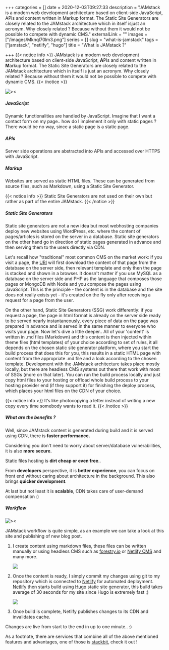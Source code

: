 +++
categories = []
date = 2020-12-03T09:27:33
description = "JAMstack is a modern web development architecture based on client-side JavaScript, APIs and content written in Markup format. The Static Site Generators are closely related to the JAMstack architecture which in itself isjust an acronym. Why closely related ? Because without them it would not be possible to compete with dynamic CMS."
externalLink = ""
images = ["/images/Mknql70lm3.png"]
series = []
slug = "what-is-jamstack"
tags = ["jamstack", "netlify", "hugo"]
title = "What is JAMstack ?"

+++
{{< notice info >}}
JAMstack is a modern web development architecture based on client-side **J**avaScript, **A**PIs and content written in **M**arkup format. The Static Site Generators are closely related to the JAMstack architecture which in itself is just an acronym. Why closely related ? Because without them it would not be possible to compete with dynamic CMS.
{{< /notice >}}

![><](/images/F09IGjZjtp.png)

##### JavaScript
Dynamic functionalities are handled by JavaScript. Imagine that I want a contact form on my page.. how do I implement it only with static pages ? There would be no way, since a static page is a static page.

##### APIs
Server side operations are abstracted into APIs and accessed over HTTPS with JavaScript.

##### Markup
Websites are served as static HTML files. These can be generated from source files, such as Markdown, using a Static Site Generator.

{{< notice info >}}
Static Site Generators are not used on their own but rather as part of the entire JAMstack.
{{< /notice >}}

##### Static Site Generators

Static site generators are not a new idea but most webhosting companies deploy new websites using WordPress, etc. where the content of pages/articles is stored on the server in a database. Static site generators on the other hand go in direction of static pages generated in advance and then serving them to the users directly via CDN.

Let's recall how "traditional" most common CMS on the market work: if you visit a page, the [URI](https://en.wikipedia.org/wiki/Uniform_Resource_Identifier) will first download the content of that page from the database on the server side, then relevant template and only then the page is stacked and shown in a browser. It doesn't matter if you use MySQL as a database on the server side and PHP as the language that composes those pages or MongoDB with Node and you compose the pages using JavaScript. This is the principle - the content is in the database and the site does not really exists yet - it's created on the fly only after receiving a request for a page from the user.

On the other hand, Static Site Generators (SSG) work differently: if you request a page, the page in html format is already on the server side ready to be served nearly instantaneously, every piece of data on the page was prepared in advance and is served in the same manner to everyone who visits your page. Now let's dive a little deeper.. All of your 'content' is written in .md files (Markdown) and this content is then injected within theme files (html templates) of your choice according to set of rules, it all depends on the chosen static site generator platform, where you start the build process that does this for you, this results in a static HTML page with content from the appropriate .md file and a look according to the chosen template. Development with the JAMstack architecture takes place mostly locally, but there are headless CMS systems out there that work with most of SSGs (more on that later). You can run the build process locally and just copy html files to your hosting or offload whole build process to your hosting provider end (if they support it) for finishing the deploy process, which places your html files on the CDN of your choice.

{{< notice info >}}
It’s like photocopying a letter instead of writing a new copy every time somebody wants to read it.
{{< /notice >}}

##### What are the benefits ?

Well, since JAMstack content is generated during build and it is served using CDN, there is **faster performance.**

Considering you don't need to worry about server/database vulnerabilities, it is also **more secure.**

Static files hosting is **dirt cheap or even free**..

From **developers** perspective, it is **better experience**, you can focus on front end without caring about architecture in the background. This also brings **quicker development**.

At last but not least it is **scalable**, CDN takes care of user-demand compensation :)

##### Workflow

![><](/images/bVGg2diSHW.png)

JAMstack workflow is quite simple, as an example we can take a look at this site and publishing of new blog post.

1. I create content using markdown files, these files can be written manually or using headless CMS such as [forestry.io](https://forestry.io/) or [Netlify CMS](https://www.netlifycms.org/) and many more.

   ![](/images/qwak29Af1Y.png)
2. Once the content is ready, I simply commit my changes using git to my repository which is connected to [Netlify](https://www.netlify.com/) for automated deployment. [Netlify](https://www.netlify.com/) then starts build using [Hugo](https://gohugo.io/) static site generator, this build takes average of 30 seconds for my site since Hugo is extremely fast ;)

   ![](/images/4AaWGM08OD.png)
3. Once build is complete, Netlify publishes changes to its CDN and invalidates cache.

Changes are live from start to the end in up to one minute.. :)

As a footnote, there are services that combine all of the above mentioned features and advantages, one of those is [stackbit](https://www.stackbit.com/), check it out !